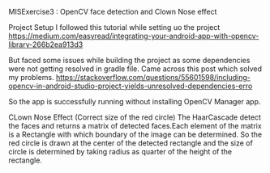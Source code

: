 MISExercise3 : OpenCV face detection and Clown Nose effect

Project Setup
I followed this tutorial while setting uo the project
https://medium.com/easyread/integrating-your-android-app-with-opencv-library-266b2ea913d3

But faced some issues while building the project as some dependencies were not getting resolved in gradle file.
Came across this post which solved my problems.
https://stackoverflow.com/questions/55601598/including-opencv-in-android-studio-project-yields-unresolved-dependencies-erro

So the app is successfully running without installing OpenCV Manager app.



CLown Nose Effect
(Correct size of the red circle)
The HaarCascade detect the faces and returns a matrix of detected faces.Each element of the matrix is a Rectangle with which boundary of the image can be determined.
So the red circle is drawn at the center of the detected rectangle and the size of circle is determined by taking radius as quarter of the height of the rectangle.
